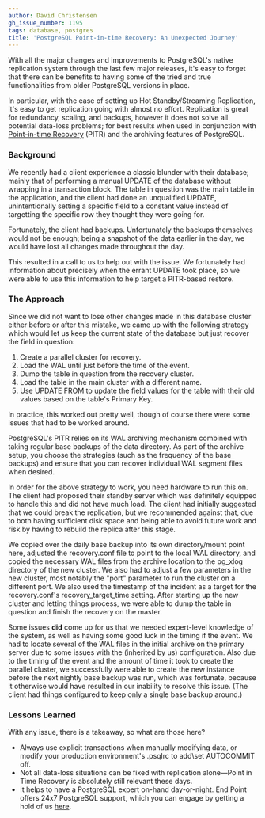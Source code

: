 ```yaml
---
author: David Christensen
gh_issue_number: 1195
tags: database, postgres
title: 'PostgreSQL Point-in-time Recovery: An Unexpected Journey'
---
```


With all the major changes and improvements to PostgreSQL's native replication system through the last few major releases, it's easy to forget that there can be benefits to having some of the tried and true functionalities from older PostgreSQL versions in place.

In particular, with the ease of setting up Hot Standby/Streaming Replication, it's easy to get replication going with almost no effort. Replication is great for redundancy, scaling, and backups, however it does not solve all potential data-loss problems; for best results when used in conjunction with [Point-in-time Recovery](http://www.postgresql.org/docs/current/static/continuous-archiving.html) (PITR) and the archiving features of PostgreSQL.

### Background

We recently had a client experience a classic blunder with their database; mainly that of performing a manual UPDATE of the database without wrapping in a transaction block. The table in question was the main table in the application, and the client had done an unqualified UPDATE, unintentionally setting a specific field to a constant value instead of targetting the specific row they thought they were going for.

Fortunately, the client had backups. Unfortunately the backups themselves would not be enough; being a snapshot of the data earlier in the day, we would have lost all changes made throughout the day.

This resulted in a call to us to help out with the issue. We fortunately had information about precisely when the errant UPDATE took place, so we were able to use this information to help target a PITR-based restore.

### The Approach

Since we did not want to lose other changes made in this database cluster either before or after this mistake, we came up with the following strategy which would let us keep the current state of the database but just recover the field in question:

1. Create a parallel cluster for recovery.
1. Load the WAL until just before the time of the event.
1. Dump the table in question from the recovery cluster.
1. Load the table in the main cluster with a different name.
1. Use UPDATE FROM to update the field values for the table with their old values based on the table's Primary Key.

In practice, this worked out pretty well, though of course there were some issues that had to be worked around.

PostgreSQL's PITR relies on its WAL archiving mechanism combined with taking regular base backups of the data directory. As part of the archive setup, you choose the strategies (such as the frequency of the base backups) and ensure that you can recover individual WAL segment files when desired.

In order for the above strategy to work, you need hardware to run this on. The client had proposed their standby server which was definitely equipped to handle this and did not have much load. The client had initially suggested that we could break the replication, but we recommended against that, due to both having sufficient disk space and being able to avoid future work and risk by having to rebuild the replica after this stage.

We copied over the daily base backup into its own directory/mount point here, adjusted the recovery.conf file to point to the local WAL directory, and copied the necessary WAL files from the archive location to the pg_xlog directory of the new cluster. We also had to adjust a few parameters in the new cluster, most notably the "port" parameter to run the cluster on a different port. We also used the timestamp of the incident as a target for the recovery.conf's recovery_target_time setting. After starting up the new cluster and letting things process, we were able to dump the table in question and finish the recovery on the master.

Some issues **did** come up for us that we needed expert-level knowledge of the system, as well as having some good luck in the timing if the event. We had to locate several of the WAL files in the initial archive on the primary server due to some issues with the (inherited by us) configuration. Also due to the timing of the event and the amount of time it took to create the parallel cluster, we successfully were able to create the new instance before the next nightly base backup was run, which was fortunate, because it otherwise would have resulted in our inability to resolve this issue. (The client had things configured to keep only a single base backup around.)

### Lessons Learned

With any issue, there is a takeaway, so what are those here?

- Always use explicit transactions when manually modifying data, or modify your production environment's .psqlrc to add\set AUTOCOMMIT off.
- Not all data-loss situations can be fixed with replication alone—Point in Time Recovery is absolutely still relevant these days.
- It helps to have a PostgreSQL expert on-hand day-or-night. End Point offers 24x7 PostgreSQL support, which you can engage by getting a hold of us [here](/contact).

